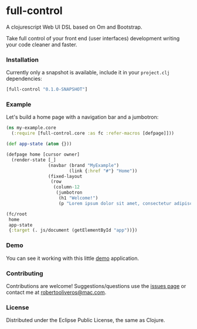 full-control
============

A clojurescript Web UI DSL based on Om and Bootstrap.

Take full control of your front end (user interfaces) development writing your code cleaner and faster.

### Installation

Currently only a snapshot is available, include it in your `project.clj` dependencies:

```clojure
[full-control "0.1.0-SNAPSHOT"]

```

### Example

Let's build a home page with a navigation bar and a jumbotron:

```clojure
(ns my-example.core
  (:require [full-control.core :as fc :refer-macros [defpage]]))

(def app-state (atom {}))

(defpage home [cursor owner]
  (render-state [_]
                (navbar (brand "MyExample")
                        (link {:href "#"} "Home"))
                (fixed-layout
                 (row
                  (column-12
                   (jumbotron
                    (h1 "Welcome!")
                    (p "Lorem ipsum dolor sit amet, consectetur adipiscing elit.")))))))

(fc/root
 home
 app-state
 {:target (. js/document (getElementById "app"))})
```

### Demo

You can see it working with this little [demo](http://www.roboli.space/full-control) application.

### Contributing

Contributions are welcome! Suggestions/questions use the [issues page](https://github.com/roboli/full-control/issues) or contact me at robertooliveros@mac.com.

### License

Distributed under the Eclipse Public License, the same as Clojure.
